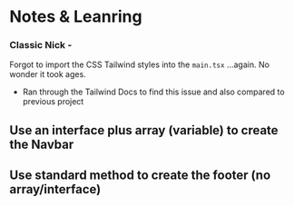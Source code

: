 # Notes & Leanring

### Classic Nick - 
Forgot to import the CSS Tailwind styles into the ```main.tsx``` ...again. No wonder it took ages.
- Ran through the Tailwind Docs to find this issue and also compared to previous project

## Use an interface plus array (variable) to create the Navbar


## Use standard method to create the footer (no array/interface)
